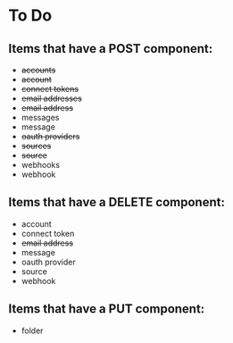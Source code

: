 # To Do

## Items that have a POST component:

* <del>accounts</del>
* <del>account</del>
* <del>connect tokens</del>
* <del>email addresses</del>
* <del>email address</del>
* messages
* message
* <del>oauth providers</del>
* <del>sources</del>
* <del>source</del>
* webhooks
* webhook

## Items that have a DELETE component:

* account
* connect token
* <del>email address</del>
* message
* oauth provider
* source
* webhook

## Items that have a PUT component:

* folder
